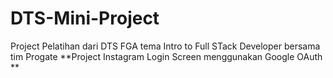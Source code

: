 # DTS-Mini-Project

Project Pelatihan dari DTS FGA tema Intro to Full STack Developer bersama tim Progate
**Project Instagram Login Screen menggunakan Google OAuth
**
